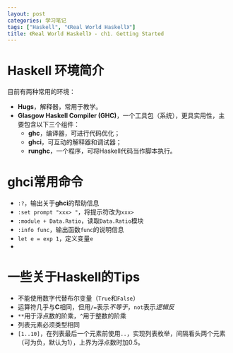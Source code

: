 ```yaml
---
layout: post
categories: 学习笔记
tags: ["Haskell", "《Real World Haskell》"]
title: 《Real World Haskell》 - ch1. Getting Started
---
```


# Haskell 环境简介

目前有两种常用的环境：

- **Hugs**，解释器，常用于教学。
- **Glasgow Haskell Compiler (GHC)**，一个工具包（系统），更具实用性，主要包含以下三个组件：
  - **ghc**，编译器，可进行代码优化；
  - **ghci**，可互动的解释器和调试器；
  - **runghc**，一个程序，可将Haskell代码当作脚本执行。

# ghci常用命令

- ```:?```，输出关于**ghci**的帮助信息
- ```:set prompt "xxx> "```，将提示符改为```xxx> ```
- ```:module + Data.Ratio```，读取```Data.Ratio```模块
- ```:info func```，输出函数```func```的说明信息
- ```let e = exp 1```，定义变量```e```
- 

# 一些关于Haskell的Tips

- 不能使用数字代替布尔变量（```True```和```False```）
- 运算符几乎与**C**相同，但用```/=```表示*不等于*，```not```表示*逻辑反*
- ```**```用于浮点数的阶乘，```^```用于整数的阶乘
- 列表元素必须类型相同
- ```[1..10]```，在列表最后一个元素前使用```..```，实现列表枚举，间隔看头两个元素（可为负，默认为1），上界为浮点数时加$0.5$。


